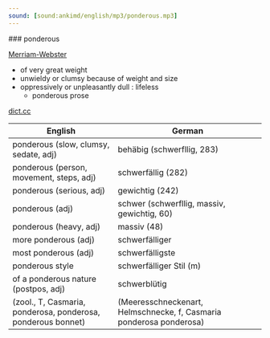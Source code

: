 ```yaml
---
sound: [sound:ankimd/english/mp3/ponderous.mp3]
---
```


\### ponderous

[Merriam-Webster](https://www.merriam-webster.com/dictionary/ponderous)

- of very great weight
- unwieldy or clumsy because of weight and size
- oppressively or unpleasantly dull : lifeless
    - ponderous prose

[dict.cc](https://www.dict.cc/ponderous)

| English        | German       |
| -------------- | ------------ |
| ponderous (slow, clumsy, sedate, adj) | behäbig (schwerfllig, 283) |
| ponderous (person, movement, steps, adj) | schwerfällig (282) |
| ponderous (serious, adj) | gewichtig (242) |
| ponderous (adj) | schwer (schwerfllig, massiv, gewichtig, 60) |
| ponderous (heavy, adj) | massiv (48) |
| more ponderous (adj) | schwerfälliger |
| most ponderous (adj) | schwerfälligste |
| ponderous style | schwerfälliger Stil (m) |
| of a ponderous nature (postpos, adj) | schwerblütig |
|  (zool., T, Casmaria, ponderosa, ponderosa, ponderous bonnet) |  (Meeresschneckenart, Helmschnecke, f, Casmaria ponderosa ponderosa) |
